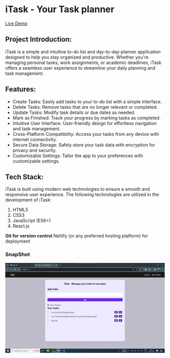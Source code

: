 # iTask - Your Task planner

[Live Demo]()

## Project Introduction:

iTask is a simple and intuitive to-do list and day-to-day planner application designed to help you stay organized and productive. Whether you're managing personal tasks, work assignments, or academic deadlines, iTask offers a seamless user experience to streamline your daily planning and task management.

## Features:

- Create Tasks: Easily add tasks to your to-do list with a simple interface.
- Delete Tasks: Remove tasks that are no longer relevant or completed.
- Update Tasks: Modify task details or due dates as needed.
- Mark as Finished: Track your progress by marking tasks as completed.
- Intuitive User Interface: User-friendly design for effortless navigation and task management.
- Cross-Platform Compatibility: Access your tasks from any device with internet connectivity.
- Secure Data Storage: Safely store your task data with encryption for privacy and security.
- Customizable Settings: Tailor the app to your preferences with customizable settings.

## Tech Stack:

iTask is built using modern web technologies to ensure a smooth and responsive user experience. The following technologies are utilized in the development of iTask:

1. HTML5
2. CSS3
3. JavaScript (ES6+)
4. React.js


**Git for version control**
Netlify (or any preferred hosting platform) for deployment

### SnapShot
<img src="https://github.com/bitleakash6/iTask/blob/main/iTask.png">
